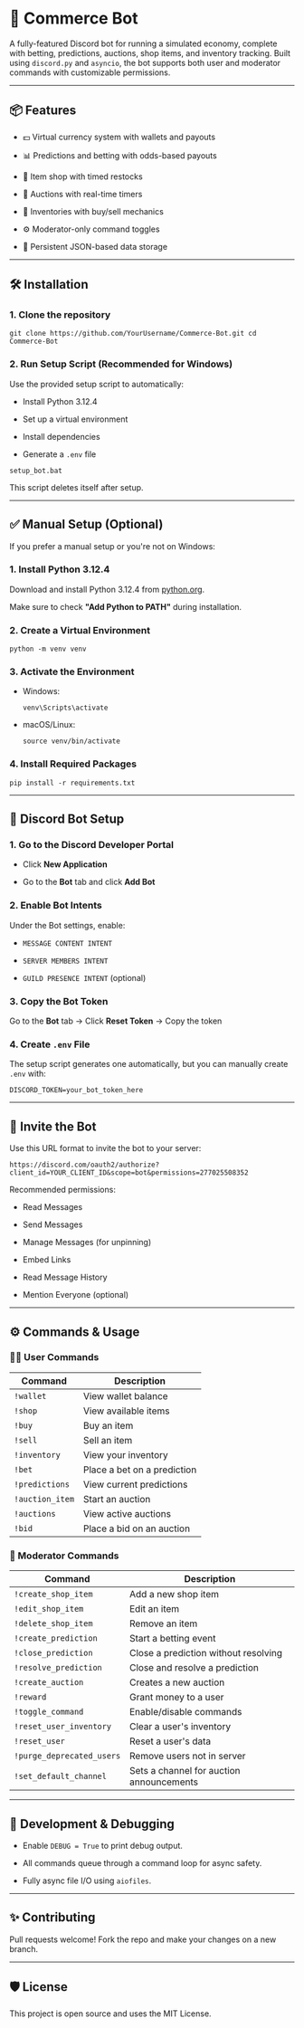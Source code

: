 🛒 Commerce Bot
===============

A fully-featured Discord bot for running a simulated economy, complete with betting, predictions, auctions, shop items, and inventory tracking. Built using `discord.py` and `asyncio`, the bot supports both user and moderator commands with customizable permissions.

* * * * *

📦 Features
-----------

-   💵 Virtual currency system with wallets and payouts

-   📊 Predictions and betting with odds-based payouts

-   🧾 Item shop with timed restocks

-   🔄 Auctions with real-time timers

-   🎒 Inventories with buy/sell mechanics

-   ⚙️ Moderator-only command toggles

-   🔐 Persistent JSON-based data storage

* * * * *

🛠 Installation
---------------

### 1\. Clone the repository

`git clone https://github.com/YourUsername/Commerce-Bot.git
cd Commerce-Bot`

### 2\. Run Setup Script (Recommended for Windows)

Use the provided setup script to automatically:

-   Install Python 3.12.4

-   Set up a virtual environment

-   Install dependencies

-   Generate a `.env` file

`setup_bot.bat`

This script deletes itself after setup.

* * * * *

✅ Manual Setup (Optional)
-------------------------

If you prefer a manual setup or you're not on Windows:

### 1\. Install Python 3.12.4

Download and install Python 3.12.4 from [python.org](https://www.python.org/downloads/release/python-3124/).

Make sure to check **"Add Python to PATH"** during installation.

### 2\. Create a Virtual Environment

`python -m venv venv`

### 3\. Activate the Environment

-   Windows:

    `venv\Scripts\activate`

-   macOS/Linux:

    `source venv/bin/activate`

### 4\. Install Required Packages

`pip install -r requirements.txt`

* * * * *

🔑 Discord Bot Setup
--------------------

### 1\. Go to the Discord Developer Portal

-   Click **New Application**

-   Go to the **Bot** tab and click **Add Bot**

### 2\. Enable Bot Intents

Under the Bot settings, enable:

-   `MESSAGE CONTENT INTENT`

-   `SERVER MEMBERS INTENT`

-   `GUILD PRESENCE INTENT` (optional)

### 3\. Copy the Bot Token

Go to the **Bot** tab → Click **Reset Token** → Copy the token

### 4\. Create `.env` File

The setup script generates one automatically, but you can manually create `.env` with:


`DISCORD_TOKEN=your_bot_token_here`

* * * * *

🔗 Invite the Bot
-----------------

Use this URL format to invite the bot to your server:


`https://discord.com/oauth2/authorize?client_id=YOUR_CLIENT_ID&scope=bot&permissions=277025508352`

Recommended permissions:

-   Read Messages

-   Send Messages

-   Manage Messages (for unpinning)

-   Embed Links

-   Read Message History

-   Mention Everyone (optional)

* * * * *

⚙️ Commands & Usage
-------------------

### 🧑‍💼 User Commands

| Command | Description |
| --- | --- |
| `!wallet` | View wallet balance |
| `!shop` | View available items |
| `!buy` | Buy an item |
| `!sell` | Sell an item |
| `!inventory` | View your inventory |
| `!bet` | Place a bet on a prediction |
| `!predictions` | View current predictions |
| `!auction_item` | Start an auction |
| `!auctions` | View active auctions |
| `!bid` | Place a bid on an auction |

### 🔧 Moderator Commands

| Command | Description |
| --- | --- |
| `!create_shop_item` | Add a new shop item |
| `!edit_shop_item` | Edit an item |
| `!delete_shop_item` | Remove an item |
| `!create_prediction` | Start a betting event |
| `!close_prediction` | Close a prediction without resolving |
| `!resolve_prediction` | Close and resolve a prediction |
| `!create_auction` | Creates a new auction |
| `!reward` | Grant money to a user |
| `!toggle_command` | Enable/disable commands |
| `!reset_user_inventory` | Clear a user's inventory |
| `!reset_user` | Reset a user's data |
| `!purge_deprecated_users` | Remove users not in server |
| `!set_default_channel` | Sets a channel for auction announcements |

* * * * *

🧪 Development & Debugging
--------------------------

-   Enable `DEBUG = True` to print debug output.

-   All commands queue through a command loop for async safety.

-   Fully async file I/O using `aiofiles`.

* * * * *

✨ Contributing
--------------

Pull requests welcome! Fork the repo and make your changes on a new branch.

* * * * *

🛡 License
----------

This project is open source and uses the MIT License.
